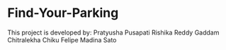 # Find-Your-Parking

This project is developed by:
Pratyusha Pusapati
Rishika Reddy Gaddam
Chitralekha Chiku
Felipe Madina Sato
